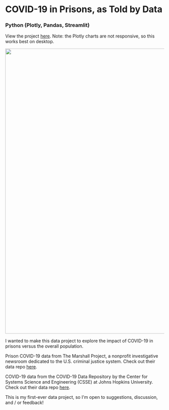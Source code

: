 # COVID-19 in Prisons, as Told by Data
### Python (Plotly, Pandas, Streamlit)

View the project [here](https://amphinomid-covid-prisons-covid-prisons-qeu7xm.streamlit.app). Note: the Plotly charts are not responsive, so this works best on desktop.

<img src="https://github.com/fibanneacci/covid-prisons/blob/main/Screen%20Shot%202020-07-26%20at%2012.27.31%20PM.png" width="900">

I wanted to make this data project to explore the impact of COVID-19 in prisons versus the overall population.

Prison COVID-19 data from The Marshall Project, a nonprofit investigative newsroom dedicated to the U.S. criminal justice system. Check out their data repo [here](https://github.com/themarshallproject/COVID_prison_data).

COVID-19 data from the COVID-19 Data Repository by the Center for Systems Science and Engineering (CSSE) at Johns Hopkins University. Check out their data repo [here](https://github.com/CSSEGISandData/COVID-19).

This is my first-ever data project, so I'm open to suggestions, discussion, and / or feedback!
